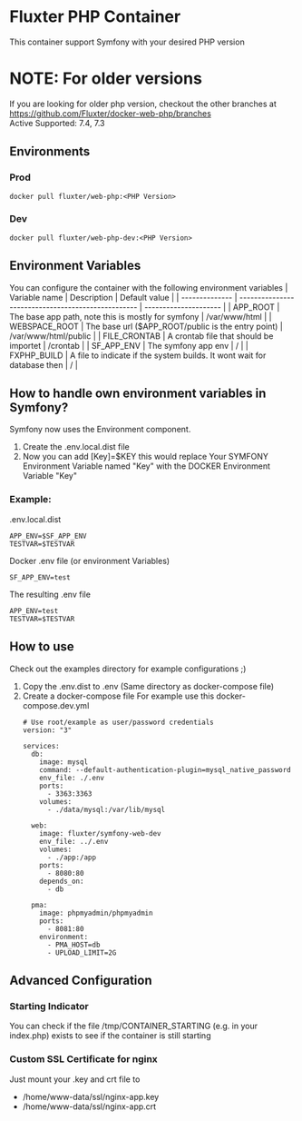 # Fluxter PHP Container
This container support Symfony with your desired PHP version

# NOTE: For older versions
If you are looking for older php version, checkout the other branches at https://github.com/Fluxter/docker-web-php/branches  
Active Supported: 7.4, 7.3

## Environments
### Prod
`docker pull fluxter/web-php:<PHP Version>`
### Dev
`docker pull fluxter/web-php-dev:<PHP Version>`


## Environment Variables
You can configure the container with the following environment variables
| Variable name  | Description                                        | Default value         |
| -------------- | -------------------------------------------------- | --------------------- |
| APP_ROOT       | The base app path, note this is mostly for symfony | /var/www/html         |
| WEBSPACE_ROOT  | The base url ($APP_ROOT/public is the entry point) | /var/www/html/public  |
| FILE_CRONTAB   | A crontab file that should be importet             | /crontab              |
| SF_APP_ENV     | The symfony app env                                | /                     |
| FXPHP_BUILD    | A file to indicate if the system builds. It wont wait for database then | / |

## How to handle own environment variables in Symfony?
Symfony now uses the Environment component.
1. Create the .env.local.dist file
2. Now you can add [Key]=$KEY this would replace Your SYMFONY Environment Variable named "Key" with the DOCKER Environment Variable "Key"

### Example:
.env.local.dist
```
APP_ENV=$SF_APP_ENV
TESTVAR=$TESTVAR
```
Docker .env file (or environment Variables)
``` 
SF_APP_ENV=test
```
The resulting .env file
```
APP_ENV=test
TESTVAR=$TESTVAR
``` 

## How to use
Check out the examples directory for example configurations ;)

1. Copy the .env.dist to .env (Same directory as docker-compose file)
1. Create a docker-compose file
    For example use this docker-compose.dev.yml
    ```
    # Use root/example as user/password credentials
    version: "3"

    services:
      db:
        image: mysql
        command: --default-authentication-plugin=mysql_native_password
        env_file: ./.env
        ports:
          - 3363:3363
        volumes:
          - ./data/mysql:/var/lib/mysql
          
      web:
        image: fluxter/symfony-web-dev
        env_file: ../.env
        volumes:
          - ./app:/app
        ports:
          - 8080:80
        depends_on:
          - db

      pma:
        image: phpmyadmin/phpmyadmin
        ports:
          - 8081:80
        environment:
          - PMA_HOST=db
          - UPLOAD_LIMIT=2G

    ```


## Advanced Configuration
### Starting Indicator
You can check if the file /tmp/CONTAINER_STARTING (e.g. in your index.php) exists to see if the container is still starting

### Custom SSL Certificate for nginx
Just mount your .key and crt file to  
- /home/www-data/ssl/nginx-app.key
- /home/www-data/ssl/nginx-app.crt